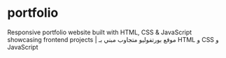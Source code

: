 # portfolio
Responsive portfolio website built with HTML, CSS &amp; JavaScript showcasing frontend projects | موقع بورتفوليو متجاوب مبني بـ HTML و CSS و JavaScript

